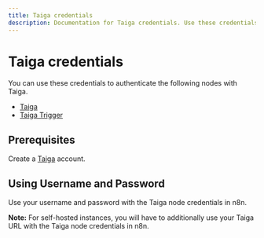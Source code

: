 ```yaml
---
title: Taiga credentials
description: Documentation for Taiga credentials. Use these credentials to authenticate Taiga in n8n, a workflow automation platform.
---
```


# Taiga credentials

You can use these credentials to authenticate the following nodes with Taiga.

- [Taiga](/integrations/builtin/app-nodes/n8n-nodes-base.taiga/)
- [Taiga Trigger](/integrations/builtin/trigger-nodes/n8n-nodes-base.taigatrigger/)

## Prerequisites

Create a [Taiga](https://taiga.io/) account.

## Using Username and Password

Use your username and password with the Taiga node credentials in n8n.

**Note:** For self-hosted instances, you will have to additionally use your Taiga URL with the Taiga node credentials in n8n.

